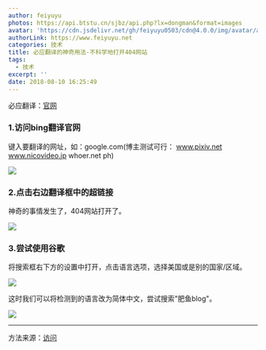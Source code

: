 ```yaml
---
author: feiyuyu
photos: https://api.btstu.cn/sjbz/api.php?lx=dongman&format=images
avatar: 'https://cdn.jsdelivr.net/gh/feiyuyu0503/cdn@4.0.0/img/avatar/avater.jpg'
authorLink: https://www.feiyuyu.net
categories: 技术
title: 必应翻译的神奇用法-不科学地打开404网站
tags:
  - 技术
excerpt: ''
date: 2018-08-10 16:25:49
---
```


必应翻译：[官网](https://cn.bing.com/translator "官网")

### 1.访问bing翻译官网

键入要翻译的网址，如：google.com(博主测试可行： www.pixiv.net www.nicovideo.jp whoer.net ph)

![](http://www.feiyuyu.net/wp-content/uploads/2018/08/c1af3a9d289064e83f2472c2c755c576.png)

### 2.点击右边翻译框中的超链接

神奇的事情发生了，404网站打开了。

![](http://www.feiyuyu.net/wp-content/uploads/2018/08/463035e9e063aac12d35a10fe87623b2.png)

### 3.尝试使用谷歌

将搜索框右下方的设置中打开，点击语言选项，选择美国或是别的国家/区域。

![](http://www.feiyuyu.net/wp-content/uploads/2018/08/fd0116ec63dd7d6dbbefa267a1930dac.png)

这时我们可以将检测到的语言改为简体中文，尝试搜索"肥鱼blog"。

![](http://www.feiyuyu.net/wp-content/uploads/2018/08/54255657dbe11c8c92773a7672cc34d7.png)

* * *

方法来源：[访问](http://www.wnflb.com/thread-118950-1-1.html "访问")
